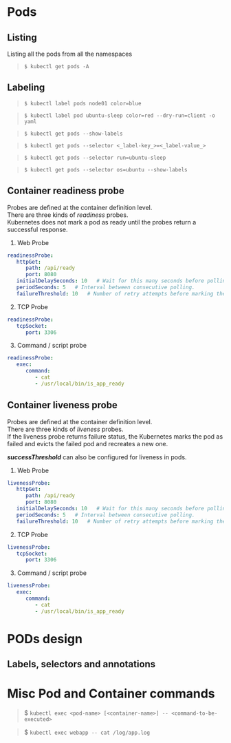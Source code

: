 # Pods
## Listing
Listing all the pods from all the namespaces
> ```$ kubectl get pods -A```  
## Labeling
> ```$ kubectl label pods node01 color=blue```  

> ```$ kubectl label pod ubuntu-sleep color=red --dry-run=client -o yaml```

> ```$ kubectl get pods --show-labels```  

> ```$ kubectl get pods --selector <_label-key_>=<_label-value_>```

> ```$ kubectl get pods --selector run=ubuntu-sleep```  

> ```$ kubectl get pods --selector os=ubuntu --show-labels```

## Container **readiness** probe
Probes are defined at the container definition level.  
There are three kinds of _readiness_ probes.  
Kubernetes does not mark a pod as ready until the probes return a successful response.
1. Web Probe

```yaml
readinessProbe:
   httpGet:
      path: /api/ready
      port: 8080
   initialDelaySeconds: 10   # Wait for this many seconds before polling for readiness.
   periodSeconds: 5   # Interval between consecutive polling.
   failureThreshold: 10   # Number of retry attempts before marking the pod as failed.
```
2. TCP Probe

```yaml
readinessProbe:
   tcpSocket:
      port: 3306
```
3. Command / script probe  

```yaml
readinessProbe:
   exec:
      command:
         - cat
         - /usr/local/bin/is_app_ready
```

## Container **liveness** probe
Probes are defined at the container definition level.  
There are three kinds of _liveness_ probes.  
If the liveness probe returns failure status, the Kubernetes marks the pod as failed and evicts the failed pod and recreates a new one.

__*successThreshold*__ can also be configured for liveness in pods.

1. Web Probe

```yaml
livenessProbe:
   httpGet:
      path: /api/ready
      port: 8080
   initialDelaySeconds: 10   # Wait for this many seconds before polling for liveness.
   periodSeconds: 5   # Interval between consecutive polling.
   failureThreshold: 10   # Number of retry attempts before marking the pod as failed.
```
2. TCP Probe

```yaml
livenessProbe:
   tcpSocket:
      port: 3306
```
3. Command / script probe  

```yaml
livenessProbe:
   exec:
      command:
         - cat
         - /usr/local/bin/is_app_ready
```

# PODs design
## Labels, selectors and annotations

# Misc Pod and Container commands

> $ `kubectl exec <pod-name> [<container-name>] -- <command-to-be-executed>`

> $ `kubectl exec webapp -- cat /log/app.log`